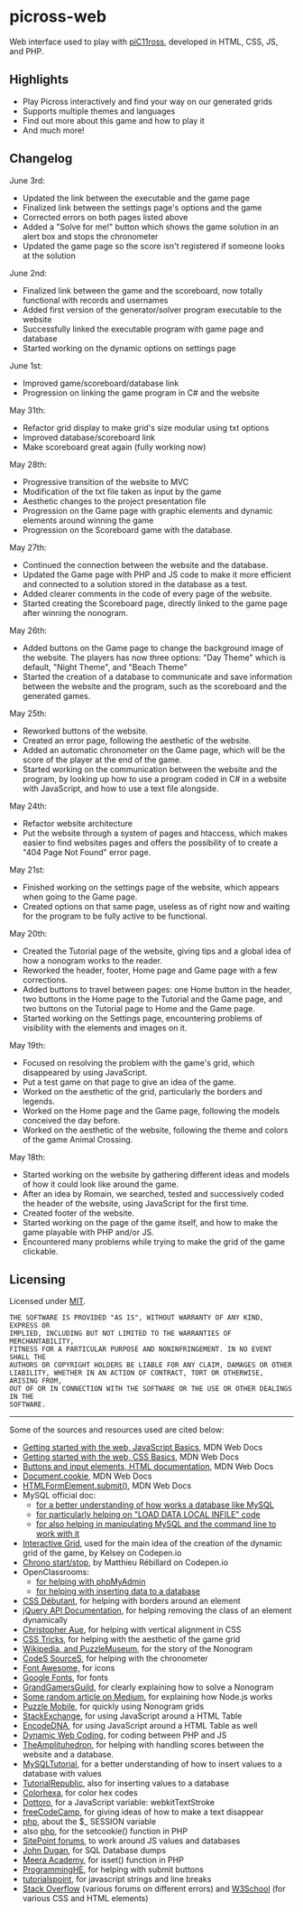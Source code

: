 # picross-web

Web interface used to play with [piC11ross](https://github.com/inspwastaken/piC11ross), developed in HTML, CSS, JS, and PHP.

## Highlights

 - Play Picross interactively and find your way on our generated grids
 - Supports multiple themes and languages
 - Find out more about this game and how to play it
 - And much more!

## Changelog
June 3rd:
  - Updated the link between the executable and the game page
  - Finalized link between the settings page's options and the game
  - Corrected errors on both pages listed above
  - Added a "Solve for me!" button which shows the game solution in an alert box and stops the chronometer
  - Updated the game page so the score isn't registered if someone looks at the solution

June 2nd:
  - Finalized link between the game and the scoreboard, now totally functional with records and usernames
  - Added first version of the generator/solver program executable to the website
  - Successfully linked the executable program with game page and database
  - Started working on the dynamic options on settings page

June 1st:
  - Improved game/scoreboard/database link
  - Progression on linking the game program in C# and the website

May 31th:
  - Refactor grid display to make grid's size modular using txt options
  - Improved database/scoreboard link
  - Make scoreboard great again (fully working now)

May 28th:
  - Progressive transition of the website to MVC
  - Modification of the txt file taken as input by the game
  - Aesthetic changes to the project presentation file
  - Progression on the Game page with graphic elements and dynamic elements around winning the game
  - Progression on the Scoreboard game with the database.

May 27th:
 - Continued the connection between the website and the database.
 - Updated the Game page with PHP and JS code to make it more efficient and connected to a solution stored in the database as a test.
 - Added clearer comments in the code of every page of the website.
 - Started creating the Scoreboard page, directly linked to the game page after winning the nonogram.

May 26th:
 - Added buttons on the Game page to change the background image of the website. The players has now three options: "Day Theme" which is default, "Night Theme", and "Beach Theme"
 - Started the creation of a database to communicate and save information between the website and the program, such as the scoreboard and the generated games.

May 25th:
 - Reworked buttons of the website.
 - Created an error page, following the aesthetic of the website.
 - Added an automatic chronometer on the Game page, which will be the score of the player at the end of the game.
 - Started working on the communication between the website and the program, by looking up how to use a program coded in C# in a website with JavaScript, and how to use a text file alongside.

May 24th:
 - Refactor website architecture
 - Put the website through a system of pages and htaccess, which makes easier to find websites pages and offers the possibility of to create a "404 Page Not Found" error page.

May 21st:
 - Finished working on the settings page of the website, which appears when going to the Game page.
 - Created options on that same page, useless as of right now and waiting for the program to be fully active to be functional.

May 20th:
 - Created the Tutorial page of the website, giving tips and a global idea of how a nonogram works to the reader.
 - Reworked the header, footer, Home page and Game page with a few corrections.
 - Added buttons to travel between pages: one Home button in the header, two buttons in the Home page to the Tutorial and the Game page, and two buttons on the Tutorial page to Home and the Game page.
 - Started working on the Settings page, encountering problems of visibility with the elements and images on it.

May 19th:
 - Focused on resolving the problem with the game's grid, which disappeared by using JavaScript.
 - Put a test game on that page to give an idea of the game.
 - Worked on the aesthetic of the grid, particularly the borders and legends.
 - Worked on the Home page and the Game page, following the models conceived the day before.
 - Worked on the aesthetic of the website, following the theme and colors of the game Animal Crossing.

May 18th:
 - Started working on the website by gathering different ideas and models of how it could look like around the game.
 - After an idea by Romain, we searched, tested and successively coded the header of the website, using JavaScript for the first time.
 - Created footer of the website.
 - Started working on the page of the game itself, and how to make the game playable with PHP and/or JS. 
 - Encountered many problems while trying to make the grid of the game clickable.

## Licensing

Licensed under [MIT](LICENSE).

```
THE SOFTWARE IS PROVIDED "AS IS", WITHOUT WARRANTY OF ANY KIND, EXPRESS OR
IMPLIED, INCLUDING BUT NOT LIMITED TO THE WARRANTIES OF MERCHANTABILITY,
FITNESS FOR A PARTICULAR PURPOSE AND NONINFRINGEMENT. IN NO EVENT SHALL THE
AUTHORS OR COPYRIGHT HOLDERS BE LIABLE FOR ANY CLAIM, DAMAGES OR OTHER
LIABILITY, WHETHER IN AN ACTION OF CONTRACT, TORT OR OTHERWISE, ARISING FROM,
OUT OF OR IN CONNECTION WITH THE SOFTWARE OR THE USE OR OTHER DEALINGS IN THE
SOFTWARE.
```

---

Some of the sources and resources used are cited below:

- [Getting started with the web, JavaScript Basics](https://developer.mozilla.org/fr/docs/Learn/Getting_started_with_the_web/JavaScript_basics), MDN Web Docs
- [Getting started with the web, CSS Basics](https://developer.mozilla.org/fr/docs/Learn/Getting_started_with_the_web/CSS_basics), MDN Web Docs
- [Buttons and input elements, HTML documentation](https://developer.mozilla.org/fr/docs/Web/HTML/Element/Button), MDN Web Docs
- [Document.cookie](https://developer.mozilla.org/en-US/docs/Web/API/Document/cookie), MDN Web Docs
- [HTMLFormElement.submit()](https://developer.mozilla.org/en-US/docs/Web/API/HTMLFormElement/submit), MDN Web Docs
- MySQL official doc: 
  - [for a better understanding of how works a database like MySQL](https://dev.mysql.com/doc/mysql-getting-started/en)
  - [for particularly helping on "LOAD DATA LOCAL INFILE" code](https://dev.mysql.com/doc/refman/8.0/en/load-data.html)
  - [for also helping in manipulating MySQL and the command line to work with it](https://dev.mysql.com/doc/refman/8.0/en/server-system-variables.html#sysvar_local_infile)
- [Interactive Grid](https://codepen.io/kelseyhisek/pen/nupFh), used for the main idea of the creation of the dynamic grid of the game, by Kelsey on Codepen.io
- [Chrono start/stop](https://codepen.io/korell/pen/bVbBgg), by Matthieu Rébillard on Codepen.io
- OpenClassrooms:
  - [for helping with phpMyAdmin](https://openclassrooms.com/fr/courses/918836-concevez-votre-site-web-avec-php-et-mysql/913893-phpmyadmin)
  - [for helping with inserting data to a database](https://openclassrooms.com/fr/courses/1959476-administrez-vos-bases-de-donnees-avec-mysql/1960995-inserez-des-donnees)
- [CSS Débutant](http://css.mammouthland.net/border-css.php), for helping with borders around an element
- [jQuery API Documentation](https://api.jquery.com/removeclass), for helping removing the class of an element dynamically
- [Christopher Aue](https://christopheraue.net/design/vertical-align), for helping with vertical alignment in CSS
- [CSS Tricks](https://css-tricks.com/rotated-table-column-headers), for helping with the aesthetic of the game grid
- [Wikipedia, and PuzzleMuseum](https://www.puzzlemuseum.com/griddler/gridhist.htm),  for the story of the Nonogram
- [CodeS SourceS](https://codes-sources.commentcamarche.net/source/23092-chronometre-dynamique), for helping with the chronometer
- [Font Awesome,](https://fontawesome.com) for icons
- [Google Fonts](https://fonts.google.com/specimen/Sanchez?preview.text=Animal%20Crossing&preview.text_type=custom&query=sanchez), for fonts
- [GrandGamersGuild](https://grandgamersguild.com/how-to-solve-picross-puzzle), for clearly explaining how to solve a Nonogram
- [Some random article on Medium](https://medium.com/jspoint/a-simple-guide-to-load-c-c-code-into-node-js-javascript-applications-3fcccf54fd32), for explaining how Node.js works
- [Puzzle Mobile](https://www.puzzles-mobile.com/nonograms/random/10x10), for quickly using Nonogram grids
- [StackExchange](https://codereview.stackexchange.com/questions/242660/javascript-extract-data-from-html-table), for using JavaScript around a HTML Table
- [EncodeDNA](https://www.encodedna.com/javascript/how-to-read-data-from-html-table-using-javascript.htm), for using JavaScript around a HTML Table as well
- [Dynamic Web Coding](http://dyn-web.com/tutorials/php-js/scalar.php), for coding between PHP and JS
- [TheAmplituhedron](https://www.theamplituhedron.com/projects/JavaScript-Game-Snake-with-ScoreBoard/), for helping with handling scores between the website and a database.
- [MySQLTutorial](https://www.mysqltutorial.org/mysql-insert-statement.aspx), for a better understanding of how to insert values to a database with values
- [TutorialRepublic](https://www.tutorialrepublic.com/php-tutorial/php-mysql-insert-query.php), also for inserting values to a database
- [Colorhexa](https://www.colorhexa.com/), for color hex codes
- [Dottoro](http://help.dottoro.com/ljbtecpw.php), for a JavaScript variable: webkitTextStroke
- [freeCodeCamp](https://www.freecodecamp.org/news/how-to-disappear-completely-2f23ddb14835/), for giving ideas of how to make a text disappear
- [php](https://www.php.net/manual/en/reserved.variables.session.php), about the $_ SESSION variable
- also [php](https://www.php.net/manual/en/function.setcookie.php), for the setcookie() function in PHP
- [SitePoint forums](https://www.sitepoint.com/community/t/getting-value-of-javascript-variable-into-a-database/44417), to work around JS values and databases
- [John Dugan](https://john-dugan.com/dump-and-restore-mysql-databases-in-windows/), for SQL Database dumps
- [Meera Academy](https://meeraacademy.com/php-isset-function-check-if-variable-is-set/), for isset() function in PHP
- [ProgrammingHE](https://programminghead.com/how-to-link-submit-button-to-another-page-in-html.php), for helping with submit buttons
- [tutorialspoint](https://www.tutorialspoint.com/add-line-break-inside-a-string-conditionally-in-javascript), for javascript strings and line breaks
- [Stack Overflow](https://stackoverflow.com) (various forums on different errors) and [W3School](https://www.w3schools.com) (for various CSS and HTML elements)
